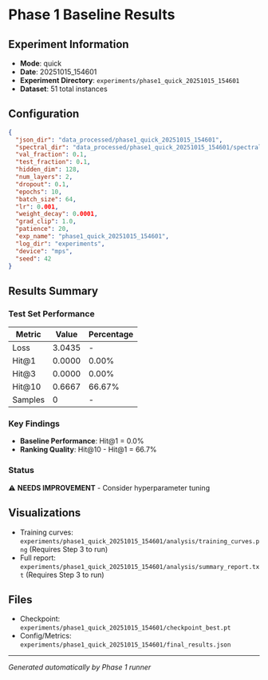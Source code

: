 # Phase 1 Baseline Results

## Experiment Information

- **Mode**: quick
- **Date**: 20251015_154601
- **Experiment Directory**: `experiments/phase1_quick_20251015_154601`
- **Dataset**: 51 total instances

## Configuration

```json
{
  "json_dir": "data_processed/phase1_quick_20251015_154601",
  "spectral_dir": "data_processed/phase1_quick_20251015_154601/spectral",
  "val_fraction": 0.1,
  "test_fraction": 0.1,
  "hidden_dim": 128,
  "num_layers": 2,
  "dropout": 0.1,
  "epochs": 10,
  "batch_size": 64,
  "lr": 0.001,
  "weight_decay": 0.0001,
  "grad_clip": 1.0,
  "patience": 20,
  "exp_name": "phase1_quick_20251015_154601",
  "log_dir": "experiments",
  "device": "mps",
  "seed": 42
}
```

## Results Summary

### Test Set Performance

| Metric | Value | Percentage |
|--------|-------|------------|
| Loss | 3.0435 | - |
| Hit@1 | 0.0000 | 0.00% |
| Hit@3 | 0.0000 | 0.00% |
| Hit@10 | 0.6667 | 66.67% |
| Samples | 0 | - |

### Key Findings

- **Baseline Performance**: Hit@1 = 0.0%
- **Ranking Quality**: Hit@10 - Hit@1 = 66.7%

### Status

⚠️ **NEEDS IMPROVEMENT** - Consider hyperparameter tuning

## Visualizations

- Training curves: `experiments/phase1_quick_20251015_154601/analysis/training_curves.png` (Requires Step 3 to run)
- Full report: `experiments/phase1_quick_20251015_154601/analysis/summary_report.txt` (Requires Step 3 to run)

## Files

- Checkpoint: `experiments/phase1_quick_20251015_154601/checkpoint_best.pt`
- Config/Metrics: `experiments/phase1_quick_20251015_154601/final_results.json`

---

*Generated automatically by Phase 1 runner*
